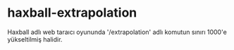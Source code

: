 # haxball-extrapolation
Haxball adlı web taraıcı oyununda '/extrapolation' adlı komutun sınırı 1000'e yükseltilmiş halidir.
